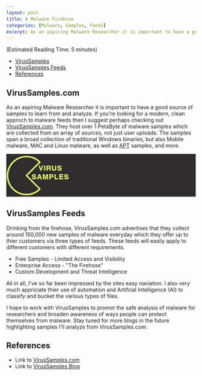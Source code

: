 ```yaml
---
layout: post
title: A Malware Firehose
categories: [Malware, Samples, Feeds]
excerpt: As an aspiring Malware Researcher it is important to have a good source of samples to learn from and analyze. If you're looking for a modern, clean approch to malware feeds then I suggest perhaps checking out VirusSamples.com.
---
```

(Estimated Reading Time: 5 minutes)

- [VirusSamples](#VirusSamples)
- [VirusSamples Feeds](#virusSamples-feeds)
- [References](#references)

## VirusSamples.com

As an aspiring Malware Researcher it is important to have a good source of samples to learn from and analyze. If you're looking for a modern, clean approch to malware feeds then I suggest perhaps checking out [VirusSamples.com](https://www.virussamples.com). They host over 1 PetaByte of malware samples which are collected from an array of sources, not just user uploads. The samples span a broad collection of traditional Windows binaries, but also Mobile malware, MAC and Linux malware, as well as [APT](https://cyber00011011.github.io/Exploring_APT_Actors/) samples, and more.
 
![VirusSamples](/images/vs.jpg)

## VirusSamples Feeds
 
Drinking from the firehose, VirusSamples.com advertises that they collect around 150,000 new samples of malware everyday which they offer up to thier customers via three types of feeds. These feeds will easily apply to different customers with different requirements.  

* Free Samples - Limited Access and Visibility
* Enterprise Access - "The Firehose"
* Custom Development and Threat Intelligence

All in all, I've so far been impressed by the sites easy naviation. I also very much appriciate thier use of automation and Artifcial Intelligence (AI) to classify and bucket the various types of files.

I hope to work with VirusSamples to promot the safe analysis of malware for researchers and broaden awareness of ways people can protect themselves from malware. Stay tuned for more blogs in the future highlighting samples I'll analyze from VirusSamples.com. 

## References

* Link to [VirusSamples.com](https://www.virussamples.com)
* Link to [VirusSamples Blog](https://www.virussamples.com/blog)

